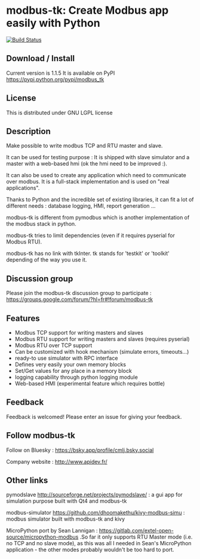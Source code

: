 modbus-tk: Create Modbus app easily with Python
=================================================

[![Build Status](https://semaphoreci.com/api/v1/ljean/modbus-tk/branches/master/shields_badge.svg)](https://semaphoreci.com/ljean/modbus-tk)

Download / Install
------------------------------------
Current version is 1.1.5 It is available on PyPI https://pypi.python.org/pypi/modbus_tk

License
------------------------------------
This is distributed under GNU LGPL license

Description
------------------------------------
Make possible to write modbus TCP and RTU master and slave.

It can be used for testing purpose : It is shipped with slave simulator and a master with a web-based hmi (ok the hmi need to be improved :).

It can also be used to create any application which need to communicate over modbus. It is a full-stack implementation and is used on "real applications".

Thanks to Python and the incredible set of existing libraries, it can fit a lot of different needs : database logging, HMI, report generation ...

modbus-tk is different from pymodbus which is another implementation of the modbus stack in python.

modbus-tk tries to limit dependencies (even if it requires pyserial for Modbus RTU).

modbus-tk has no link with tkInter. tk stands for 'testkit' or 'toolkit' depending of the way you use it.

Discussion group
------------------------------------
Please join the modbus-tk discussion group to participate : https://groups.google.com/forum/?hl=fr#!forum/modbus-tk

Features
------------------------------------
* Modbus TCP support for writing masters and slaves
* Modbus RTU support for writing masters and slaves (requires pyserial)
* Modbus RTU over TCP support
* Can be customized with hook mechanism (simulate errors, timeouts...)
* ready-to use simulator with RPC interface
* Defines very easily your own memory blocks
* Set/Get values for any place in a memory block
* logging capability through python logging module
* Web-based HMI (experimental feature which requires bottle)

Feedback
------------------------------------
Feedback is welcomed! Please enter an issue for giving your feedback.

Follow modbus-tk
------------------------------------
Follow on Bluesky : https://bsky.app/profile/cmlj.bsky.social

Company website : <http://www.apidev.fr/>

Other links
------------------------------------
pymodslave http://sourceforge.net/projects/pymodslave/ : a gui app for simulation purpose built with Qt4 and modbus-tk

modbus-simulator https://github.com/dhoomakethu/kivy-modbus-simu : modbus simulator built with modbus-tk and kivy

MicroPython port by Sean Lannigan : https://gitlab.com/extel-open-source/micropython-modbus .So far it only supports RTU Master mode (i.e. no TCP and no slave mode), as this was all I needed in Sean's MicroPython application - the other modes probably wouldn't be too hard to port.
